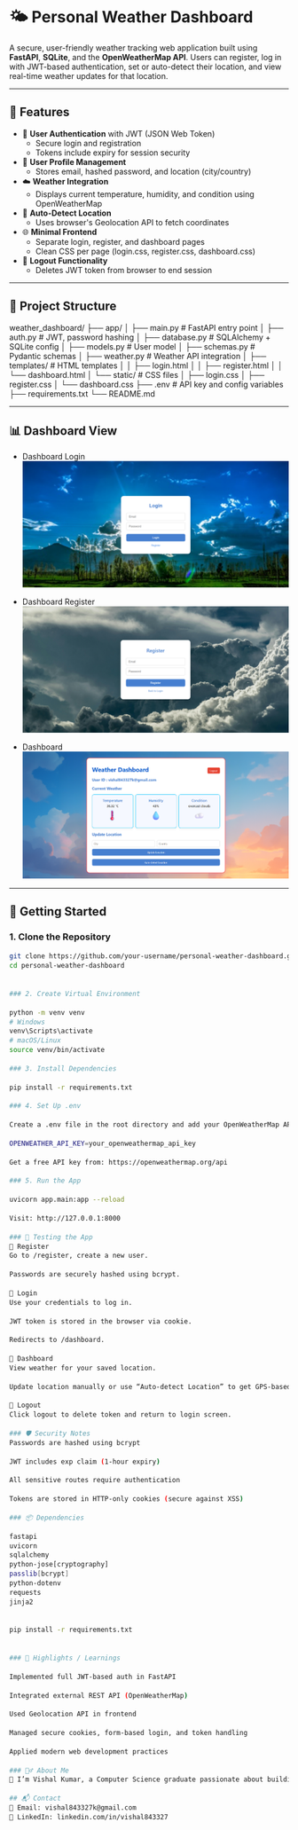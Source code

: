 # 🌤️ Personal Weather Dashboard

A secure, user-friendly weather tracking web application built using **FastAPI**, **SQLite**, and the **OpenWeatherMap API**. Users can register, log in with JWT-based authentication, set or auto-detect their location, and view real-time weather updates for that location.

---

## 🔧 Features

- 🔐 **User Authentication** with JWT (JSON Web Token)
  - Secure login and registration
  - Tokens include expiry for session security
- 👤 **User Profile Management**
  - Stores email, hashed password, and location (city/country)
- ☁️ **Weather Integration**
  - Displays current temperature, humidity, and condition using OpenWeatherMap
- 📍 **Auto-Detect Location**
  - Uses browser's Geolocation API to fetch coordinates
- 🌐 **Minimal Frontend**
  - Separate login, register, and dashboard pages
  - Clean CSS per page (login.css, register.css, dashboard.css)
- 🚪 **Logout Functionality**
  - Deletes JWT token from browser to end session

---

## 📁 Project Structure

weather_dashboard/
├── app/
│ ├── main.py # FastAPI entry point
│ ├── auth.py # JWT, password hashing
│ ├── database.py # SQLAlchemy + SQLite config
│ ├── models.py # User model
│ ├── schemas.py # Pydantic schemas
│ ├── weather.py # Weather API integration
│ ├── templates/ # HTML templates
│ │ ├── login.html
│ │ ├── register.html
│ │ └── dashboard.html
│ └── static/ # CSS files
│ ├── login.css
│ ├── register.css
│ └── dashboard.css
├── .env # API key and config variables
├── requirements.txt
└── README.md

---

## 📊 Dashboard View

- Dashboard Login
![Dashboard_Login](https://github.com/Vishal3550/Weather_Dashboard_Using_FastAPI/blob/main/Dashboard_Login.png)

- Dashboard Register
![Dashboard_Register](https://github.com/Vishal3550/Weather_Dashboard_Using_FastAPI/blob/main/Dashboard_Register.png)

- Dashboard
![Dashboard](https://github.com/Vishal3550/Weather_Dashboard_Using_FastAPI/blob/main/Dashboard.png)

---

## 🚀 Getting Started

### 1. Clone the Repository

```bash
git clone https://github.com/your-username/personal-weather-dashboard.git
cd personal-weather-dashboard


### 2. Create Virtual Environment

python -m venv venv
# Windows
venv\Scripts\activate
# macOS/Linux
source venv/bin/activate

### 3. Install Dependencies

pip install -r requirements.txt

### 4. Set Up .env

Create a .env file in the root directory and add your OpenWeatherMap API key:

OPENWEATHER_API_KEY=your_openweathermap_api_key

Get a free API key from: https://openweathermap.org/api

### 5. Run the App

uvicorn app.main:app --reload

Visit: http://127.0.0.1:8000

### 🧪 Testing the App
🔸 Register
Go to /register, create a new user.

Passwords are securely hashed using bcrypt.

🔸 Login
Use your credentials to log in.

JWT token is stored in the browser via cookie.

Redirects to /dashboard.

🔸 Dashboard
View weather for your saved location.

Update location manually or use “Auto-detect Location” to get GPS-based weather.

🔸 Logout
Click logout to delete token and return to login screen.

### 🛡️ Security Notes
Passwords are hashed using bcrypt

JWT includes exp claim (1-hour expiry)

All sensitive routes require authentication

Tokens are stored in HTTP-only cookies (secure against XSS)

### 📦 Dependencies

fastapi
uvicorn
sqlalchemy
python-jose[cryptography]
passlib[bcrypt]
python-dotenv
requests
jinja2


pip install -r requirements.txt


### 🧠 Highlights / Learnings

Implemented full JWT-based auth in FastAPI

Integrated external REST API (OpenWeatherMap)

Used Geolocation API in frontend

Managed secure cookies, form-based login, and token handling

Applied modern web development practices

### 🙋‍♂️ About Me
👋 I’m Vishal Kumar, a Computer Science graduate passionate about building secure, scalable, and user-friendly applications.

## 📬 Contact
📧 Email: vishal843327k@gmail.com
💼 LinkedIn: linkedin.com/in/vishal843327
